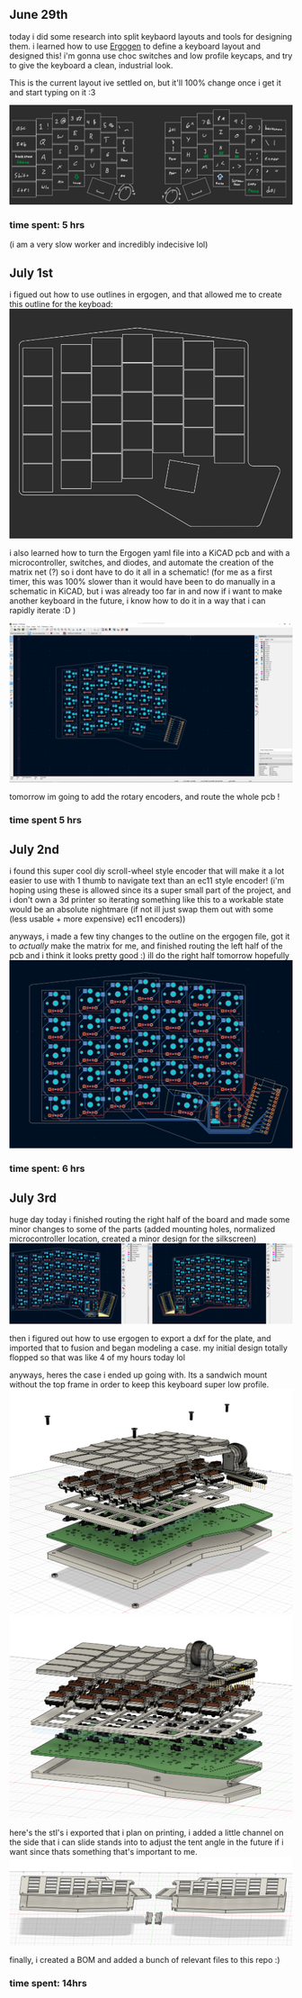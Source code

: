 ## June 29th
today i did some research into split keybaord layouts and tools for designing them. i learned how to use [Ergogen](https://github.com/ergogen/ergogen) to define a keyboard layout and designed this! i'm gonna use choc switches and low profile keycaps, and try to give the keyboard a clean, industrial look. 

This is the current layout ive settled on, but it'll 100% change once i get it and start typing on it :3

![layout of keyboard](journal_photos/key_layout.png)

### time spent: 5 hrs
(i am a very slow worker and incredibly indecisive lol) 


## July 1st
i figued out how to use outlines in ergogen, and that allowed me to create this outline for the keyboad: 
![layout of left half of keyboard plus borders](journal_photos/board_borders.png) 

i also learned how to turn the Ergogen yaml file into a KiCAD pcb and with a microcontroller, switches, and diodes, and automate the creation of the matrix net (?) so i dont have to do it all in a schematic! (for me as a first timer, this was 100% slower than it would have been to do manually in a schematic in KiCAD, but i was already too far in and now if i want to make another keyboard in the future, i know how to do it in a way that i can rapidly iterate :D )

![screenshot of the board imported into KiCAD](journal_photos/board_kicad.png)

tomorrow im going to add the rotary encoders, and route the whole pcb ! 
### time spent 5 hrs

## July 2nd
i found this super cool diy scroll-wheel style encoder that will make it a lot easier to use with 1 thumb to navigate text than an ec11 style encoder! (i'm hoping using these is allowed since its a super small part of the project, and i don't own a 3d printer so iterating something like this to a workable state would be an absolute nightmare (if not ill just swap them out with some (less usable + more expensive) ec11 encoders))

anyways, i made a few tiny changes to the outline on the ergogen file, got it to _actually_ make the matrix for me, and finished routing the left half of the pcb and i think it looks pretty good :) ill do the right half tomorrow hopefully 
![photo of the left half of my keyboard routed](journal_photos/board_left_routed.png)
### time spent: 6 hrs


## July 3rd 
huge day today
i finished routing the right half of the board and made some minor changes to some of the parts (added mounting holes, normalized microcontroller location, created a minor design for the silkscreen) 
![photo of both sides of my pcb](journal_photos/dual_pcb.png)

then i figured out how to use ergogen to export a dxf for the plate, and imported that to fusion and began modeling a case. my initial design totally flopped so that was like 4 of my hours today lol 

anyways, heres the case i ended up going with. Its a sandwich mount without the top frame in order to keep this keyboard super low profile. 
![photo of my assembled case](journal_photos/case_assembled.png)
![photo of my disassembled case](journal_photos/case_disassembled.png)


here's the stl's i exported that i plan on printing, i added a little channel on the side that i can slide stands into to adjust the tent angle in the future if i want since thats something that's important to me. 
![photo of my exported stl's](journal_photos/stl_exports.png)

finally, i created a BOM and added a bunch of relevant files to this repo :)

### time spent: 14hrs

